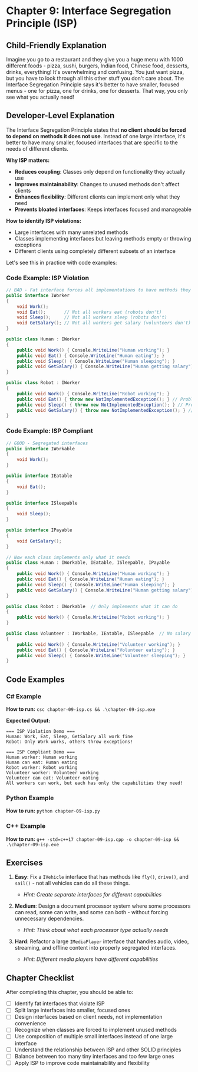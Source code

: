 # Chapter 9: Interface Segregation Principle (ISP)

## Child-Friendly Explanation
Imagine you go to a restaurant and they give you a huge menu with 1000 different foods - pizza, sushi, burgers, Indian food, Chinese food, desserts, drinks, everything! It's overwhelming and confusing. You just want pizza, but you have to look through all this other stuff you don't care about. The Interface Segregation Principle says it's better to have smaller, focused menus - one for pizza, one for drinks, one for desserts. That way, you only see what you actually need!

## Developer-Level Explanation
The Interface Segregation Principle states that **no client should be forced to depend on methods it does not use**. Instead of one large interface, it's better to have many smaller, focused interfaces that are specific to the needs of different clients.

**Why ISP matters:**
- **Reduces coupling**: Classes only depend on functionality they actually use
- **Improves maintainability**: Changes to unused methods don't affect clients
- **Enhances flexibility**: Different clients can implement only what they need
- **Prevents bloated interfaces**: Keeps interfaces focused and manageable

**How to identify ISP violations:**
- Large interfaces with many unrelated methods
- Classes implementing interfaces but leaving methods empty or throwing exceptions
- Different clients using completely different subsets of an interface

Let's see this in practice with code examples:

### Code Example: ISP Violation
```csharp
// BAD - Fat interface forces all implementations to have methods they don't need
public interface IWorker
{
    void Work();
    void Eat();       // Not all workers eat (robots don't)
    void Sleep();     // Not all workers sleep (robots don't)
    void GetSalary(); // Not all workers get salary (volunteers don't)
}

public class Human : IWorker
{
    public void Work() { Console.WriteLine("Human working"); }
    public void Eat() { Console.WriteLine("Human eating"); }
    public void Sleep() { Console.WriteLine("Human sleeping"); }
    public void GetSalary() { Console.WriteLine("Human getting salary"); }
}

public class Robot : IWorker
{
    public void Work() { Console.WriteLine("Robot working"); }
    public void Eat() { throw new NotImplementedException(); } // Problem!
    public void Sleep() { throw new NotImplementedException(); } // Problem!
    public void GetSalary() { throw new NotImplementedException(); } // Problem!
}
```

### Code Example: ISP Compliant
```csharp
// GOOD - Segregated interfaces
public interface IWorkable
{
    void Work();
}

public interface IEatable
{
    void Eat();
}

public interface ISleepable
{
    void Sleep();
}

public interface IPayable
{
    void GetSalary();
}

// Now each class implements only what it needs
public class Human : IWorkable, IEatable, ISleepable, IPayable
{
    public void Work() { Console.WriteLine("Human working"); }
    public void Eat() { Console.WriteLine("Human eating"); }
    public void Sleep() { Console.WriteLine("Human sleeping"); }
    public void GetSalary() { Console.WriteLine("Human getting salary"); }
}

public class Robot : IWorkable  // Only implements what it can do
{
    public void Work() { Console.WriteLine("Robot working"); }
}

public class Volunteer : IWorkable, IEatable, ISleepable  // No salary
{
    public void Work() { Console.WriteLine("Volunteer working"); }
    public void Eat() { Console.WriteLine("Volunteer eating"); }
    public void Sleep() { Console.WriteLine("Volunteer sleeping"); }
}
```

## Code Examples

### C# Example

**How to run:** `csc chapter-09-isp.cs && .\chapter-09-isp.exe`

**Expected Output:**
```
=== ISP Violation Demo ===
Human: Work, Eat, Sleep, GetSalary all work fine
Robot: Only Work works, others throw exceptions!

=== ISP Compliant Demo ===
Human worker: Human working
Human can eat: Human eating
Robot worker: Robot working
Volunteer worker: Volunteer working
Volunteer can eat: Volunteer eating
All workers can work, but each has only the capabilities they need!
```

### Python Example

**How to run:** `python chapter-09-isp.py`

### C++ Example

**How to run:** `g++ -std=c++17 chapter-09-isp.cpp -o chapter-09-isp && .\chapter-09-isp.exe`

## Exercises

1. **Easy**: Fix a `IVehicle` interface that has methods like `fly()`, `drive()`, and `sail()` - not all vehicles can do all these things.
   - *Hint: Create separate interfaces for different capabilities*

2. **Medium**: Design a document processor system where some processors can read, some can write, and some can both - without forcing unnecessary dependencies.
   - *Hint: Think about what each processor type actually needs*

3. **Hard**: Refactor a large `IMediaPlayer` interface that handles audio, video, streaming, and offline content into properly segregated interfaces.
   - *Hint: Different media players have different capabilities*

## Chapter Checklist

After completing this chapter, you should be able to:

- [ ] Identify fat interfaces that violate ISP
- [ ] Split large interfaces into smaller, focused ones
- [ ] Design interfaces based on client needs, not implementation convenience
- [ ] Recognize when classes are forced to implement unused methods
- [ ] Use composition of multiple small interfaces instead of one large interface
- [ ] Understand the relationship between ISP and other SOLID principles
- [ ] Balance between too many tiny interfaces and too few large ones
- [ ] Apply ISP to improve code maintainability and flexibility